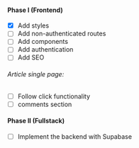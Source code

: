 #### Phase I (Frontend)

- [x] Add styles
- [ ] Add non-authenticated routes
- [ ] Add components
- [ ] Add authentication
- [ ] Add SEO

###### Article single page:

- [ ] Follow click functionality
- [ ] comments section

#### Phase II (Fullstack)

- [ ] Implement the backend with Supabase
